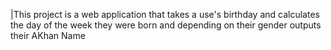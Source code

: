 

|This project is a web application that takes a use's birthday and calculates the day of the week they were born and depending on their gender outputs  their AKhan  Name
